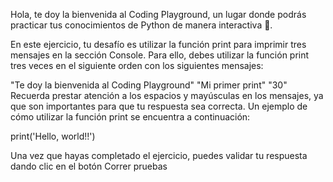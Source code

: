 Hola, te doy la bienvenida al Coding Playground, un lugar donde podrás practicar tus conocimientos de Python de manera interactiva 🤯.

En este ejercicio, tu desafío es utilizar la función print para imprimir tres mensajes en la sección Console. Para ello, debes utilizar la función print tres veces en el siguiente orden con los siguientes mensajes:

"Te doy la bienvenida al Coding Playground"
"Mi primer print"
"30"
Recuerda prestar atención a los espacios y mayúsculas en los mensajes, ya que son importantes para que tu respuesta sea correcta. Un ejemplo de cómo utilizar la función print se encuentra a continuación:

print('Hello, world!!')

Una vez que hayas completado el ejercicio, puedes validar tu respuesta dando clic en el botón Correr pruebas
